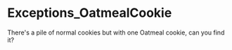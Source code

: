 # Exceptions_OatmealCookie
There's a pile of normal cookies but with one Oatmeal cookie, can you find it?

